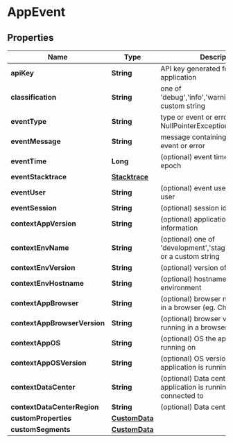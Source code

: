 
# AppEvent

## Properties
Name | Type | Description | Notes
------------ | ------------- | ------------- | -------------
**apiKey** | **String** | API key generated for the application | 
**classification** | **String** | one of &#39;debug&#39;,&#39;info&#39;,&#39;warning&#39;,&#39;error&#39; or a custom string | 
**eventType** | **String** | type or event or error (eg. NullPointerException) | 
**eventMessage** | **String** | message containing details of the event or error | 
**eventTime** | **Long** | (optional) event time in ms since epoch |  [optional]
**eventStacktrace** | [**Stacktrace**](Stacktrace.md) |  |  [optional]
**eventUser** | **String** | (optional) event user identifying a user |  [optional]
**eventSession** | **String** | (optional) session identification |  [optional]
**contextAppVersion** | **String** | (optional) application version information |  [optional]
**contextEnvName** | **String** | (optional) one of &#39;development&#39;,&#39;staging&#39;,&#39;production&#39; or a custom string |  [optional]
**contextEnvVersion** | **String** | (optional) version of environment |  [optional]
**contextEnvHostname** | **String** | (optional) hostname or ID of environment |  [optional]
**contextAppBrowser** | **String** | (optional) browser name if running in a browser (eg. Chrome) |  [optional]
**contextAppBrowserVersion** | **String** | (optional) browser version if running in a browser |  [optional]
**contextAppOS** | **String** | (optional) OS the application is running on |  [optional]
**contextAppOSVersion** | **String** | (optional) OS version the application is running on |  [optional]
**contextDataCenter** | **String** | (optional) Data center the application is running on or connected to |  [optional]
**contextDataCenterRegion** | **String** | (optional) Data center region |  [optional]
**customProperties** | [**CustomData**](CustomData.md) |  |  [optional]
**customSegments** | [**CustomData**](CustomData.md) |  |  [optional]



